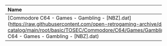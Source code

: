 |Name|Size|
|:---|---:|
|[Commodore C64 - Games - Gambling - [NBZ].dat](https://raw.githubusercontent.com/open-retrogaming-archive/dat-catalog/main/root/basic/TOSEC/Commodore/C64/Games/Gambling/[NBZ]/Commodore C64 - Games - Gambling - [NBZ].dat)|3130|

